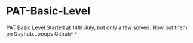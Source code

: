 # PAT-Basic-Level
PAT Basic Level
Started at 14th July, but only a few solved.
Now put them on Gayhub...ooops Github^_^

